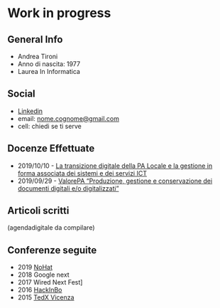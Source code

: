 # Work in progress

## General Info

* Andrea Tironi
* Anno di nascita: 1977
* Laurea In Informatica

## Social

* [Linkedin](https://www.linkedin.com/in/andrea-tironi-381b6a52/)
* email: nome.cognome@gmail.com
* cell: chiedi se ti serve

## Docenze Effettuate
* 2019/10/10 - [La transizione digitale della PA Locale e la gestione in forma associata dei sistemi e dei servizi ICT](https://github.com/AndreaTironi1/AndreaTironi1.github.io/blob/master/docenze/20191010_Risorse_e_Comuni_La_transizione_digitale_della_PA_Locale_e_la_gestione_in_forma_associata_dei_sistemi_e_dei_servizi_ICT.pdf)
* 2019/09/29 - [ValorePA “Produzione, gestione e conservazione dei documenti digitali e/o digitalizzati”](https://github.com/AndreaTironi1/AndreaTironi1.github.io/blob/master/docenze/20190329_MIP_Programma_Produzione_gestione_conservazione_documenti_digitali_base_Milano.pdf)

## Articoli scritti

(agendadigitale da compilare)

## Conferenze seguite
* 2019 [NoHat](https://www.nohat.it/)
* 2018 Google next
* 2017 Wired Next Fest]
* 2016 [HackInBo](https://hackinbo.it/)
* 2015 [TedX Vicenza](https://www.tedxvicenza.com/)

